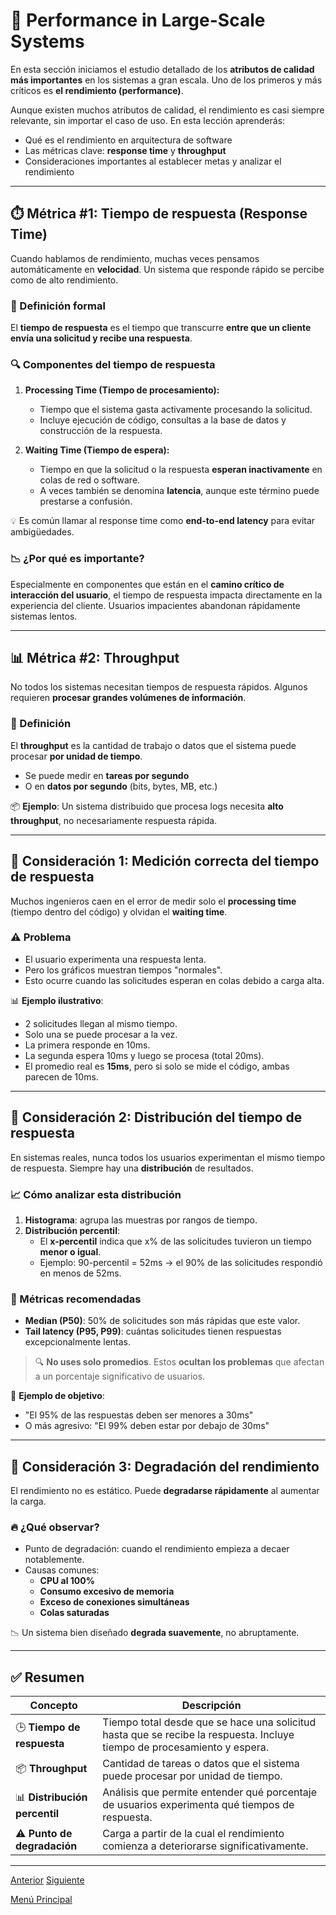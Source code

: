 # 🚀 Performance in Large-Scale Systems

En esta sección iniciamos el estudio detallado de los **atributos de calidad más importantes** en los sistemas a gran escala. Uno de los primeros y más críticos es **el rendimiento (performance)**.

Aunque existen muchos atributos de calidad, el rendimiento es casi siempre relevante, sin importar el caso de uso. En esta lección aprenderás:

- Qué es el rendimiento en arquitectura de software
- Las métricas clave: **response time** y **throughput**
- Consideraciones importantes al establecer metas y analizar el rendimiento

---

## ⏱️ Métrica #1: Tiempo de respuesta (Response Time)

Cuando hablamos de rendimiento, muchas veces pensamos automáticamente en **velocidad**. Un sistema que responde rápido se percibe como de alto rendimiento.

### 📌 Definición formal

El **tiempo de respuesta** es el tiempo que transcurre **entre que un cliente envía una solicitud y recibe una respuesta**.

### 🔍 Componentes del tiempo de respuesta

1. **Processing Time (Tiempo de procesamiento):**
   - Tiempo que el sistema gasta activamente procesando la solicitud.
   - Incluye ejecución de código, consultas a la base de datos y construcción de la respuesta.

2. **Waiting Time (Tiempo de espera):**
   - Tiempo en que la solicitud o la respuesta **esperan inactivamente** en colas de red o software.
   - A veces también se denomina **latencia**, aunque este término puede prestarse a confusión.

💡 Es común llamar al response time como **end-to-end latency** para evitar ambigüedades.

### 📉 ¿Por qué es importante?

Especialmente en componentes que están en el **camino crítico de interacción del usuario**, el tiempo de respuesta impacta directamente en la experiencia del cliente. Usuarios impacientes abandonan rápidamente sistemas lentos.

---

## 📊 Métrica #2: Throughput

No todos los sistemas necesitan tiempos de respuesta rápidos. Algunos requieren **procesar grandes volúmenes de información**.

### 📌 Definición

El **throughput** es la cantidad de trabajo o datos que el sistema puede procesar **por unidad de tiempo**.

- Se puede medir en **tareas por segundo**
- O en **datos por segundo** (bits, bytes, MB, etc.)

📦 **Ejemplo**: Un sistema distribuido que procesa logs necesita **alto throughput**, no necesariamente respuesta rápida.

---

## 📌 Consideración 1: Medición correcta del tiempo de respuesta

Muchos ingenieros caen en el error de medir solo el **processing time** (tiempo dentro del código) y olvidan el **waiting time**.

### ⚠️ Problema

- El usuario experimenta una respuesta lenta.
- Pero los gráficos muestran tiempos "normales".
- Esto ocurre cuando las solicitudes esperan en colas debido a carga alta.

📊 **Ejemplo ilustrativo**:

- 2 solicitudes llegan al mismo tiempo.
- Solo una se puede procesar a la vez.
- La primera responde en 10ms.
- La segunda espera 10ms y luego se procesa (total 20ms).
- El promedio real es **15ms**, pero si solo se mide el código, ambas parecen de 10ms.

---

## 📌 Consideración 2: Distribución del tiempo de respuesta

En sistemas reales, nunca todos los usuarios experimentan el mismo tiempo de respuesta. Siempre hay una **distribución** de resultados.

### 📈 Cómo analizar esta distribución

1. **Histograma**: agrupa las muestras por rangos de tiempo.
2. **Distribución percentil**:
   - El **x-percentil** indica que x% de las solicitudes tuvieron un tiempo **menor o igual**.
   - Ejemplo: 90-percentil = 52ms → el 90% de las solicitudes respondió en menos de 52ms.

### 🎯 Métricas recomendadas

- **Median (P50)**: 50% de solicitudes son más rápidas que este valor.
- **Tail latency (P95, P99)**: cuántas solicitudes tienen respuestas excepcionalmente lentas.

> 🔍 **No uses solo promedios**. Estos **ocultan los problemas** que afectan a un porcentaje significativo de usuarios.

📌 **Ejemplo de objetivo**:
- "El 95% de las respuestas deben ser menores a 30ms"
- O más agresivo: "El 99% deben estar por debajo de 30ms"

---

## 📌 Consideración 3: Degradación del rendimiento

El rendimiento no es estático. Puede **degradarse rápidamente** al aumentar la carga.

### 🔥 ¿Qué observar?

- Punto de degradación: cuando el rendimiento empieza a decaer notablemente.
- Causas comunes:
  - **CPU al 100%**
  - **Consumo excesivo de memoria**
  - **Exceso de conexiones simultáneas**
  - **Colas saturadas**

📉 Un sistema bien diseñado **degrada suavemente**, no abruptamente.

---

## ✅ Resumen

| Concepto | Descripción |
|---------|-------------|
| 🕒 **Tiempo de respuesta** | Tiempo total desde que se hace una solicitud hasta que se recibe la respuesta. Incluye tiempo de procesamiento y espera. |
| 📦 **Throughput** | Cantidad de tareas o datos que el sistema puede procesar por unidad de tiempo. |
| 📊 **Distribución percentil** | Análisis que permite entender qué porcentaje de usuarios experimenta qué tiempos de respuesta. |
| ⚠️ **Punto de degradación** | Carga a partir de la cual el rendimiento comienza a deteriorarse significativamente. |

---

[Anterior](https://github.com/wilfredoha/Software_Architecture_and_Design_of_Modern_Large_Scale_Systems/blob/main/01_System_Requirements_%26_Architectural_Drivers/04_System_Constraints_in_Software_Architecture.md)   [Siguiente](https://github.com/wilfredoha/Software_Architecture_and_Design_of_Modern_Large_Scale_Systems/blob/main/02_Most_Important_Quality_Attributes_in_Large_Scale_Systems/02_Scalability.md)

[Menú Principal](https://github.com/wilfredoha/Software_Architecture_and_Design_of_Modern_Large_Scale_Systems/tree/main)
